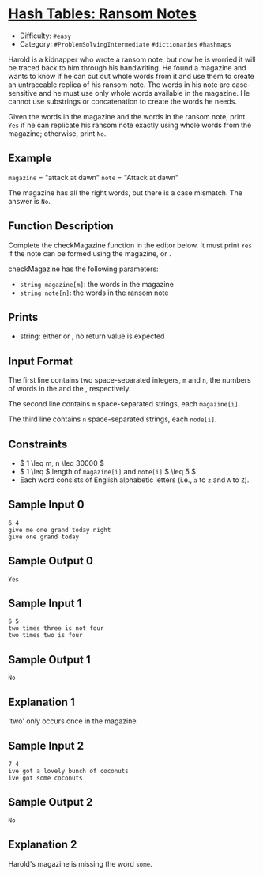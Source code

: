 # [Hash Tables: Ransom Notes](https://www.hackerrank.com/challenges/ctci-ransom-note)

- Difficulty:  `#easy`
- Category: `#ProblemSolvingIntermediate` `#dictionaries` `#hashmaps`

Harold is a kidnapper who wrote a ransom note, but now he is worried it will be
traced back to him through his handwriting. He found a magazine and wants to
know if he can cut out whole words from it and use them to create an untraceable
replica of his ransom note.
The words in his note are case-sensitive and he must use only whole words
available in the magazine.
He cannot use substrings or concatenation to create the words he needs.

Given the words in the magazine and the words in the ransom note,
print `Yes` if he can replicate his ransom note exactly using whole words
from the magazine; otherwise, print `No`.

## Example

`magazine` = "attack at dawn"  `note` = "Attack at dawn"

The magazine has all the right words, but there is a case mismatch.
The answer is `No`.

## Function Description

Complete the checkMagazine function in the editor below.
It must print `Yes` if the note can be formed using the magazine, or .

checkMagazine has the following parameters:

- `string magazine[m]`: the words in the magazine
- `string note[n]`: the words in the ransom note

## Prints

- string: either  or , no return value is expected

## Input Format

The first line contains two space-separated integers, `m` and `n`,
the numbers of words in the  and the , respectively.

The second line contains `m` space-separated strings, each `magazine[i]`.

The third line contains `n` space-separated strings, each `node[i]`.

## Constraints

- $ 1 \leq m, n \leq 30000 $
- $ 1 \leq $ length of `magazine[i]` and `note[i]` $ \leq 5 $
- Each word consists of English alphabetic letters (i.e., `a` to `z` and `A` to `Z`).

## Sample Input 0

```text
6 4
give me one grand today night
give one grand today
```

## Sample Output 0

```text
Yes
```

## Sample Input 1

```text
6 5
two times three is not four
two times two is four
```

## Sample Output 1

```text
No
```

## Explanation 1

'two' only occurs once in the magazine.

## Sample Input 2

```text
7 4
ive got a lovely bunch of coconuts
ive got some coconuts
```

## Sample Output 2

```text
No
```

## Explanation 2

Harold's magazine is missing the word `some`.
